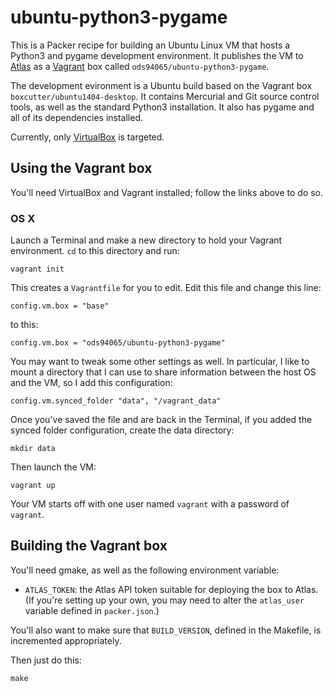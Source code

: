 # ubuntu-python3-pygame

This is a Packer recipe for building an Ubuntu Linux VM that hosts a
Python3 and pygame development environment. It publishes the VM to
[Atlas](http://atlas.hashicorp.com) as a
[Vagrant](http://www.vagrantup.com) box called
`ods94065/ubuntu-python3-pygame`.

The development evironment is a Ubuntu build based on the Vagrant box
`boxcutter/ubuntu1404-desktop`. It contains Mercurial and Git source
control tools, as well as the standard Python3 installation. It also
has pygame and all of its dependencies installed.

Currently, only [VirtualBox](http://www.virtualbox.org) is targeted.


## Using the Vagrant box

You'll need VirtualBox and Vagrant installed; follow the links above
to do so.

### OS X

Launch a Terminal and make a new directory to hold your Vagrant
environment. `cd` to this directory and run:

    vagrant init

This creates a `Vagrantfile` for you to edit. Edit this file and
change this line:

    config.vm.box = "base"

to this:

    config.vm.box = "ods94065/ubuntu-python3-pygame"

You may want to tweak some other settings as well. In particular, I
like to mount a directory that I can use to share information between the
host OS and the VM, so I add this configuration:

    config.vm.synced_folder "data", "/vagrant_data"

Once you've saved the file and are back in the Terminal, if you added
the synced folder configuration, create the data directory:

    mkdir data

Then launch the VM:

    vagrant up

Your VM starts off with one user named `vagrant` with a password of
`vagrant`.


## Building the Vagrant box

You'll need gmake, as well as the following environment variable:

   - `ATLAS_TOKEN`: the Atlas API token suitable for deploying the box
     to Atlas. (If you're setting up your own, you may need to alter the
     `atlas_user` variable defined in `packer.json`.)

You'll also want to make sure that `BUILD_VERSION`, defined in the
Makefile, is incremented appropriately.

Then just do this:

    make

